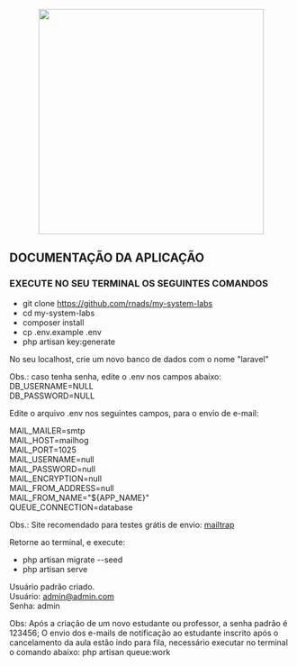 <p align="center"><a href="https://laravel.com" target="_blank"><img src="https://raw.githubusercontent.com/laravel/art/master/logo-lockup/5%20SVG/2%20CMYK/1%20Full%20Color/laravel-logolockup-cmyk-red.svg" width="400"></a></p>


## DOCUMENTAÇÃO DA APLICAÇÃO

### EXECUTE NO SEU TERMINAL OS SEGUINTES COMANDOS

- git clone https://github.com/rnads/my-system-labs
- cd my-system-labs
- composer install
- cp .env.example .env
- php artisan key:generate

No seu localhost, crie um novo banco de dados com o nome "laravel"

Obs.: caso tenha senha, edite o .env nos campos abaixo:<br>
DB_USERNAME=NULL<br>
DB_PASSWORD=NULL<br>

Edite o arquivo .env nos seguintes campos, para o envio de e-mail:

MAIL_MAILER=smtp <br>
MAIL_HOST=mailhog<br>
MAIL_PORT=1025<br>
MAIL_USERNAME=null<br>
MAIL_PASSWORD=null<br>
MAIL_ENCRYPTION=null<br>
MAIL_FROM_ADDRESS=null<br>
MAIL_FROM_NAME="${APP_NAME}"<BR>
QUEUE_CONNECTION=database<br>

Obs.: Site recomendado para testes grátis de envio: [mailtrap](https://mailtrap.io/)

Retorne ao terminal, e execute:<br>
- php artisan migrate --seed
- php artisan serve

Usuário padrão criado.<br>
Usuário: admin@admin.com <br>
Senha: admin

Obs: Após a criação de um novo estudante ou professor, a senha padrão é 123456;
O envio dos e-mails de notificação ao estudante inscrito após o cancelamento da aula estão indo para fila, necessário executar no terminal o comando abaixo:
php artisan queue:work



